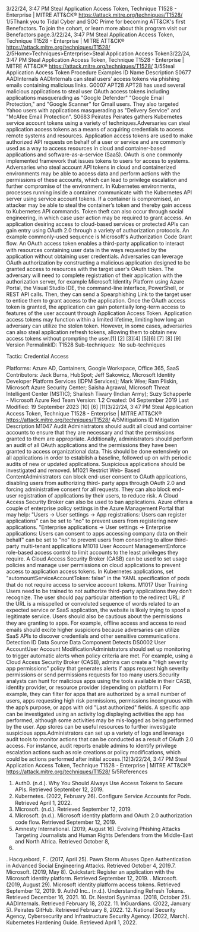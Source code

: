 3/22/24, 3:47 PM Steal Application Access Token, Technique T1528 - Enterprise | MITRE ATT&CK®
https://attack.mitre.org/techniques/T1528/ 1/5Thank you to Tidal Cyber and SOC Prime for becoming ATT&CK's ﬁrst Benefactors. To join the cohort, or learn more about this program visit our
Benefactors page.3/22/24, 3:47 PM Steal Application Access Token, Technique T1528 - Enterprise | MITRE ATT&CK®
https://attack.mitre.org/techniques/T1528/ 2/5Home>Techniques>Enterprise>Steal Application Access Token3/22/24, 3:47 PM Steal Application Access Token, Technique T1528 - Enterprise | MITRE ATT&CK®
https://attack.mitre.org/techniques/T1528/ 3/5Steal Application Access Token
Procedure Examples
ID Name Description
S0677 AADInternals AADInternals can steal users’ access tokens via phishing emails containing malicious links.
G0007 APT28 APT28 has used several malicious applications to steal user OAuth access tokens including applications
masquerading as "Google Defender" "Google Email Protection," and "Google Scanner" for Gmail users. They
also targeted Yahoo users with applications masquerading as "Delivery Service" and "McAfee Email
Protection".
S0683 Peirates Peirates gathers Kubernetes service account tokens using a variety of techniques.Adversaries can steal application access tokens as a means of acquiring credentials to access remote systems and resources.
Application access tokens are used to make authorized API requests on behalf of a user or service and are commonly used as a way to
access resources in cloud and container-based applications and software-as-a-service (SaaS). OAuth is one commonly implemented
framework that issues tokens to users for access to systems. Adversaries who steal account API tokens in cloud and containerized
environments may be able to access data and perform actions with the permissions of these accounts, which can lead to privilege
escalation and further compromise of the environment.
In Kubernetes environments, processes running inside a container communicate with the Kubernetes API server using service account
tokens. If a container is compromised, an attacker may be able to steal the container’s token and thereby gain access to Kubernetes API
commands.
Token theft can also occur through social engineering, in which case user action may be required to grant access. An application desiring
access to cloud-based services or protected APIs can gain entry using OAuth 2.0 through a variety of authorization protocols. An example
commonly-used sequence is Microsoft's Authorization Code Grant ﬂow. An OAuth access token enables a third-party application to
interact with resources containing user data in the ways requested by the application without obtaining user credentials.
Adversaries can leverage OAuth authorization by constructing a malicious application designed to be granted access to resources with the
target user's OAuth token. The adversary will need to complete registration of their application with the authorization server, for example
Microsoft Identity Platform using Azure Portal, the Visual Studio IDE, the command-line interface, PowerShell, or REST API calls. Then, they
can send a Spearphishing Link to the target user to entice them to grant access to the application. Once the OAuth access token is granted,
the application can gain potentially long-term access to features of the user account through Application Access Token.
Application access tokens may function within a limited lifetime, limiting how long an adversary can utilize the stolen token. However, in
some cases, adversaries can also steal application refresh tokens, allowing them to obtain new access tokens without prompting the user.[1]
[2]
[3][4]
[5][6]
[7]
[8]
[9]
Version PermalinkID: T1528
Sub-techniques:  No sub-techniques

Tactic: Credential Access

Platforms: Azure AD, Containers, Google Workspace, Oﬃce 365, SaaS
Contributors: Jack Burns, HubSpot; Jeff Sakowicz, Microsoft Identity Developer Platform Services (IDPM Services); Mark Wee; Ram
Pliskin, Microsoft Azure Security Center; Saisha Agrawal, Microsoft Threat Intelligent Center (MSTIC); Shailesh Tiwary (Indian Army);
Suzy Schapperle - Microsoft Azure Red Team
Version: 1.2
Created: 04 September 2019
Last Modiﬁed: 19 September 2023
[10]
[6]
[11]3/22/24, 3:47 PM Steal Application Access Token, Technique T1528 - Enterprise | MITRE ATT&CK®
https://attack.mitre.org/techniques/T1528/ 4/5Mitigations
ID Mitigation Description
M1047 Audit Administrators should audit all cloud and container accounts to ensure that they are necessary and that
the permissions granted to them are appropriate. Additionally, administrators should perform an audit of all
OAuth applications and the permissions they have been granted to access organizational data. This should
be done extensively on all applications in order to establish a baseline, followed up on with periodic audits
of new or updated applications. Suspicious applications should be investigated and removed.
M1021 Restrict Web-
Based ContentAdministrators can block end-user consent to OAuth applications, disabling users from authorizing third-
party apps through OAuth 2.0 and forcing administrative consent for all requests. They can also block end-
user registration of applications by their users, to reduce risk. A Cloud Access Security Broker can also be
used to ban applications.
Azure offers a couple of enterprise policy settings in the Azure Management Portal that may help:
"Users -> User settings -> App registrations: Users can register applications" can be set to "no" to prevent
users from registering new applications. "Enterprise applications -> User settings -> Enterprise applications:
Users can consent to apps accessing company data on their behalf" can be set to "no" to prevent users
from consenting to allow third-party multi-tenant applications
M1018 User Account
ManagementEnforce role-based access control to limit accounts to the least privileges they require. A Cloud Access
Security Broker (CASB) can be used to set usage policies and manage user permissions on cloud
applications to prevent access to application access tokens. In Kubernetes applications, set
"automountServiceAccountToken: false" in the YAML speciﬁcation of pods that do not require access to
service account tokens.
M1017 User Training Users need to be trained to not authorize third-party applications they don’t recognize. The user should pay
particular attention to the redirect URL: if the URL is a misspelled or convoluted sequence of words related
to an expected service or SaaS application, the website is likely trying to spoof a legitimate service. Users
should also be cautious about the permissions they are granting to apps. For example, oﬄine access and
access to read emails should excite higher suspicions because adversaries can utilize SaaS APIs to
discover credentials and other sensitive communications.
Detection
ID Data Source Data Component Detects
DS0002 User AccountUser Account
ModiﬁcationAdministrators should set up monitoring to trigger automatic alerts when policy criteria are
met. For example, using a Cloud Access Security Broker (CASB), admins can create a "High
severity app permissions" policy that generates alerts if apps request high severity
permissions or send permissions requests for too many users.Security analysts can hunt
for malicious apps using the tools available in their CASB, identity provider, or resource
provider (depending on platform.) For example, they can ﬁlter for apps that are authorized
by a small number of users, apps requesting high risk permissions, permissions
incongruous with the app’s purpose, or apps with old "Last authorized" ﬁelds. A speciﬁc app
can be investigated using an activity log displaying activities the app has performed,
although some activities may be mis-logged as being performed by the user. App stores can
be useful resources to further investigate suspicious apps.Administrators can set up a
variety of logs and leverage audit tools to monitor actions that can be conducted as a result
of OAuth 2.0 access. For instance, audit reports enable admins to identify privilege
escalation actions such as role creations or policy modiﬁcations, which could be actions
performed after initial access.[12]3/22/24, 3:47 PM Steal Application Access Token, Technique T1528 - Enterprise | MITRE ATT&CK®
https://attack.mitre.org/techniques/T1528/ 5/5References
1. Auth0. (n.d.). Why You Should Always Use Access Tokens to
Secure APIs. Retrieved September 12, 2019.
2. Kubernetes. (2022, February 26). Conﬁgure Service Accounts
for Pods. Retrieved April 1, 2022.
3. Microsoft. (n.d.). Retrieved September 12, 2019.
4. Microsoft. (n.d.). Microsoft identity platform and OAuth 2.0
authorization code ﬂow. Retrieved September 12, 2019.
5. Amnesty International. (2019, August 16). Evolving Phishing
Attacks Targeting Journalists and Human Rights Defenders
from the Middle-East and North Africa. Retrieved October 8,
2019.
. Hacquebord, F.. (2017, April 25). Pawn Storm Abuses Open
Authentication in Advanced Social Engineering Attacks.
Retrieved October 4, 2019.7. Microsoft. (2019, May 8). Quickstart: Register an application
with the Microsoft identity platform. Retrieved September 12,
2019.
. Microsoft. (2019, August 29). Microsoft identity platform
access tokens. Retrieved September 12, 2019.
9. Auth0 Inc.. (n.d.). Understanding Refresh Tokens. Retrieved
December 16, 2021.
10. Dr. Nestori Syynimaa. (2018, October 25). AADInternals.
Retrieved February 18, 2022.
11. InGuardians. (2022, January 5). Peirates GitHub. Retrieved
February 8, 2022.
12. National Security Agency, Cybersecurity and Infrastructure
Security Agency. (2022, March). Kubernetes Hardening Guide.
Retrieved April 1, 2022.